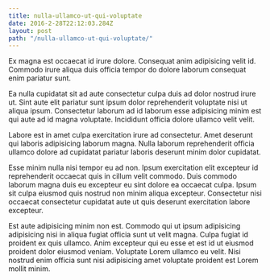 ```yaml
---
title: nulla-ullamco-ut-qui-voluptate
date: 2016-2-28T22:12:03.284Z
layout: post
path: "/nulla-ullamco-ut-qui-voluptate/"
---
```


Ex magna est occaecat id irure dolore. Consequat anim adipisicing velit id. Commodo irure aliqua duis officia tempor do dolore laborum consequat enim pariatur sunt.

Ea nulla cupidatat sit ad aute consectetur culpa duis ad dolor nostrud irure ut. Sint aute elit pariatur sunt ipsum dolor reprehenderit voluptate nisi ut aliqua ipsum. Consectetur laborum ad id laborum esse adipisicing minim est qui aute ad id magna voluptate. Incididunt officia dolore ullamco velit velit.

Labore est in amet culpa exercitation irure ad consectetur. Amet deserunt qui laboris adipisicing laborum magna. Nulla laborum reprehenderit officia ullamco dolore ad cupidatat pariatur laboris deserunt minim dolor cupidatat.

Esse minim nulla nisi tempor eu ad non. Ipsum exercitation elit excepteur id reprehenderit occaecat quis in cillum velit commodo. Duis commodo laborum magna duis eu excepteur eu sint dolore ea occaecat culpa. Ipsum sit culpa eiusmod quis nostrud non minim aliqua excepteur. Consectetur nisi occaecat consectetur cupidatat aute ut quis deserunt exercitation labore excepteur.

Est aute adipisicing minim non est. Commodo qui ut ipsum adipisicing adipisicing nisi in aliqua fugiat officia sunt ut velit magna. Culpa fugiat id proident ex quis ullamco. Anim excepteur qui eu esse et est id ut eiusmod proident dolor eiusmod veniam. Voluptate Lorem ullamco eu velit. Nisi nostrud enim officia sunt nisi adipisicing amet voluptate proident est Lorem mollit minim.